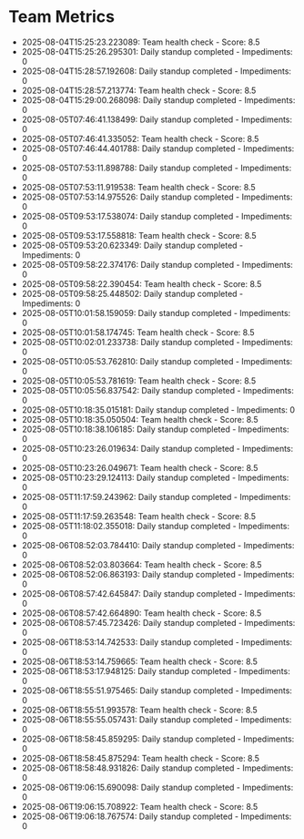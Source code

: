 # Team Metrics

- 2025-08-04T15:25:23.223089: Team health check - Score: 8.5
- 2025-08-04T15:25:26.295301: Daily standup completed - Impediments: 0
- 2025-08-04T15:28:57.192608: Daily standup completed - Impediments: 0
- 2025-08-04T15:28:57.213774: Team health check - Score: 8.5
- 2025-08-04T15:29:00.268098: Daily standup completed - Impediments: 0
- 2025-08-05T07:46:41.138499: Daily standup completed - Impediments: 0
- 2025-08-05T07:46:41.335052: Team health check - Score: 8.5
- 2025-08-05T07:46:44.401788: Daily standup completed - Impediments: 0
- 2025-08-05T07:53:11.898788: Daily standup completed - Impediments: 0
- 2025-08-05T07:53:11.919538: Team health check - Score: 8.5
- 2025-08-05T07:53:14.975526: Daily standup completed - Impediments: 0
- 2025-08-05T09:53:17.538074: Daily standup completed - Impediments: 0
- 2025-08-05T09:53:17.558818: Team health check - Score: 8.5
- 2025-08-05T09:53:20.623349: Daily standup completed - Impediments: 0
- 2025-08-05T09:58:22.374176: Daily standup completed - Impediments: 0
- 2025-08-05T09:58:22.390454: Team health check - Score: 8.5
- 2025-08-05T09:58:25.448502: Daily standup completed - Impediments: 0
- 2025-08-05T10:01:58.159059: Daily standup completed - Impediments: 0
- 2025-08-05T10:01:58.174745: Team health check - Score: 8.5
- 2025-08-05T10:02:01.233738: Daily standup completed - Impediments: 0
- 2025-08-05T10:05:53.762810: Daily standup completed - Impediments: 0
- 2025-08-05T10:05:53.781619: Team health check - Score: 8.5
- 2025-08-05T10:05:56.837542: Daily standup completed - Impediments: 0
- 2025-08-05T10:18:35.015181: Daily standup completed - Impediments: 0
- 2025-08-05T10:18:35.050504: Team health check - Score: 8.5
- 2025-08-05T10:18:38.106185: Daily standup completed - Impediments: 0
- 2025-08-05T10:23:26.019634: Daily standup completed - Impediments: 0
- 2025-08-05T10:23:26.049671: Team health check - Score: 8.5
- 2025-08-05T10:23:29.124113: Daily standup completed - Impediments: 0
- 2025-08-05T11:17:59.243962: Daily standup completed - Impediments: 0
- 2025-08-05T11:17:59.263548: Team health check - Score: 8.5
- 2025-08-05T11:18:02.355018: Daily standup completed - Impediments: 0
- 2025-08-06T08:52:03.784410: Daily standup completed - Impediments: 0
- 2025-08-06T08:52:03.803664: Team health check - Score: 8.5
- 2025-08-06T08:52:06.863193: Daily standup completed - Impediments: 0
- 2025-08-06T08:57:42.645847: Daily standup completed - Impediments: 0
- 2025-08-06T08:57:42.664890: Team health check - Score: 8.5
- 2025-08-06T08:57:45.723426: Daily standup completed - Impediments: 0
- 2025-08-06T18:53:14.742533: Daily standup completed - Impediments: 0
- 2025-08-06T18:53:14.759665: Team health check - Score: 8.5
- 2025-08-06T18:53:17.948125: Daily standup completed - Impediments: 0
- 2025-08-06T18:55:51.975465: Daily standup completed - Impediments: 0
- 2025-08-06T18:55:51.993578: Team health check - Score: 8.5
- 2025-08-06T18:55:55.057431: Daily standup completed - Impediments: 0
- 2025-08-06T18:58:45.859295: Daily standup completed - Impediments: 0
- 2025-08-06T18:58:45.875294: Team health check - Score: 8.5
- 2025-08-06T18:58:48.931826: Daily standup completed - Impediments: 0
- 2025-08-06T19:06:15.690098: Daily standup completed - Impediments: 0
- 2025-08-06T19:06:15.708922: Team health check - Score: 8.5
- 2025-08-06T19:06:18.767574: Daily standup completed - Impediments: 0
